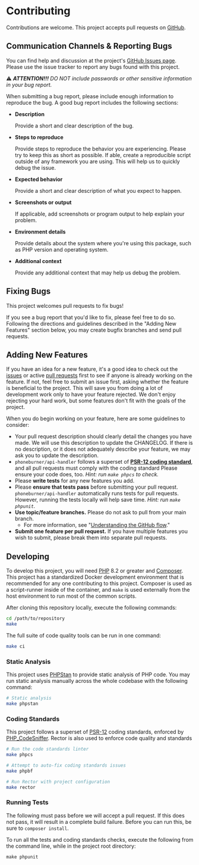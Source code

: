 # Contributing

Contributions are welcome. This project accepts pull requests on [GitHub][].

## Communication Channels & Reporting Bugs

You can find help and discussion at the
project's [GitHub Issues page](https://github.com/PhoneBurnerOpenSource/api-handler/issues).
Please use the issue tracker to report any bugs found with this project.

⚠️ _**ATTENTION!!!** DO NOT include passwords or other sensitive information in
your bug report._

When submitting a bug report, please include enough information to reproduce the
bug. A good bug report includes the following sections:

* **Description**

  Provide a short and clear description of the bug.

* **Steps to reproduce**

  Provide steps to reproduce the behavior you are experiencing. Please try to
  keep this as short as possible. If able, create a reproducible script outside
  of any framework you are using. This will help us to quickly debug the issue.

* **Expected behavior**

  Provide a short and clear description of what you expect to happen.

* **Screenshots or output**

  If applicable, add screenshots or program output to help explain your problem.

* **Environment details**

  Provide details about the system where you're using this package, such as PHP
  version and operating system.

* **Additional context**

  Provide any additional context that may help us debug the problem.

## Fixing Bugs

This project welcomes pull requests to fix bugs!

If you see a bug report that you'd like to fix, please feel free to do so.
Following the directions and guidelines described in the "Adding New Features"
section below, you may create bugfix branches and send pull requests.

## Adding New Features

If you have an idea for a new feature, it's a good idea to check out the
[issues][] or active [pull requests][] first to see if anyone is already working
on the feature. If not, feel free to submit an issue first, asking whether the
feature is beneficial to the project. This will save you from doing a lot of
development work only to have your feature rejected. We don't enjoy rejecting
your hard work, but some features don't fit with the goals of the project.

When you do begin working on your feature, here are some guidelines to consider:

* Your pull request description should clearly detail the changes you have made.
  We will use this description to update the CHANGELOG. If there is no
  description, or it does not adequately describe your feature, we may ask you
  to update the description.
* `phoneburner/api-handler` follows a superset of **[PSR-12 coding standard][psr-12]**, and all pull requests must
  comply with the coding standard
  Please ensure your code does, too. _Hint: run `make phpcs` to check._
* Please **write tests** for any new features you add.
* Please **ensure that tests pass** before submitting your pull request.
  `phoneburner/api-handler` automatically runs tests for pull requests. However,
  running the tests locally will help save time. _Hint: run `make phpunit`._
* **Use topic/feature branches.** Please do not ask to pull from your main branch.
    * For more information, see "[Understanding the GitHub flow][gh-flow]."
* **Submit one feature per pull request.** If you have multiple features you
  wish to submit, please break them into separate pull requests.

## Developing

To develop this project, you will need [PHP](https://www.php.net) 8.2 or greater
and [Composer](https://getcomposer.org). This project has a standardized Docker
development environment that is recommended for any one contributing to this
project. Composer is used as a script-runner inside of the container, and `make`
is used externally from the host environment to run most of the common scripts.

After cloning this repository locally, execute the following commands:

``` bash
cd /path/to/repository
make
```

The full suite of code quality tools can be run in one command:

```bash
make ci
```

### Static Analysis

This project uses [PHPStan](https://github.com/phpstan/phpstan) to provide static analysis of PHP
code. You may run static analysis manually across the whole codebase with the
following command:

``` bash
# Static analysis
make phpstan
```

### Coding Standards

This project follows a superset of [PSR-12](https://www.php-fig.org/psr/psr-12/)
coding standards, enforced by [PHP_CodeSniffer](https://github.com/squizlabs/PHP_CodeSniffer).
Rector is also used to enforce code quality and standards

``` bash
# Run the code standards linter
make phpcs

# Attempt to auto-fix coding standards issues
make phpbf

# Run Rector with project configuration
make rector
```

### Running Tests

The following must pass before we will accept a pull request. If this does not
pass, it will result in a complete build failure. Before you can run this, be
sure to `composer install`.

To run all the tests and coding standards checks, execute the following from the
command line, while in the project root directory:

```
make phpunit
```

[github]: https://github.com/PhoneBurnerOpenSource/api-handler

[issues]: https://github.com/PhoneBurnerOpenSource/api-handler/issues

[pull requests]: https://github.com/PhoneBurnerOpenSource/api-handler/pulls

[psr-12]: https://www.php-fig.org/psr/psr-12/

[gh-flow]: https://guides.github.com/introduction/flow/
